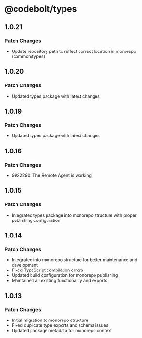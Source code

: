 # @codebolt/types

## 1.0.21

### Patch Changes

- Update repository path to reflect correct location in monorepo (common/types)

## 1.0.20

### Patch Changes

- Updated types package with latest changes

## 1.0.19

### Patch Changes

- Updated types package with latest changes

## 1.0.16

### Patch Changes

- 9922290: The Remote Agent is working

## 1.0.15

### Patch Changes

- Integrated types package into monorepo structure with proper publishing configuration

## 1.0.14

### Patch Changes

- Integrated into monorepo structure for better maintenance and development
- Fixed TypeScript compilation errors
- Updated build configuration for monorepo publishing
- Maintained all existing functionality and exports

## 1.0.13

### Patch Changes

- Initial migration to monorepo structure
- Fixed duplicate type exports and schema issues
- Updated package metadata for monorepo context
